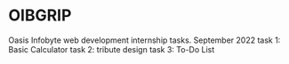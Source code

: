 # OIBGRIP
Oasis Infobyte web development internship tasks.
September 2022
task 1: Basic Calculator
task 2: tribute design
task 3: To-Do List 
